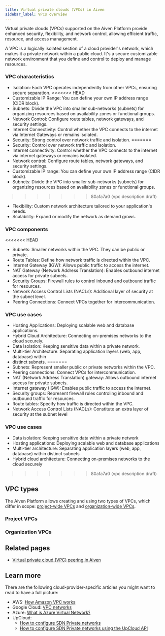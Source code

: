 ```yaml
---
title: Virtual private clouds (VPCs) in Aiven
sidebar_label: VPCs overview
---
```


Virtual private clouds (VPCs) supported on the Aiven Platform provide enhanced security,
flexibility, and network control, allowing efficient traffic, resource, and access management.

A VPC is a logically isolated section of a cloud provider's network, which makes it a
private network within a public cloud. It's a secure customizable network environment that
you define and control to deploy and manage resources.

### VPC characteristics

- Isolation: Each VPC operates independently from other VPCs, ensuring secure separation.
<<<<<<< HEAD
- Customizable IP Range: You can define your own IP address range (CIDR block).
- Subnets: Divide the VPC into smaller sub-networks (subnets) for organizing resources
  based on availability zones or functional groups.
- Network Control: Configure route tables, network gateways, and security settings.
- Internet Connectivity: Control whether the VPC connects to the internet via Internet
  Gateways or remains isolated.
- Security: Strong control over network traffic and isolation.
=======
- Security: Control over network traffic and isolation.
- Internet connectivity: Control whether the VPC connects to the internet via internet
  gateways or remains isolated.
- Network control: Configure route tables, network gateways, and security settings.
- Customizable IP range: You can define your own IP address range (CIDR block).
- Subnets: Divide the VPC into smaller sub-networks (subnets) for organizing resources
  based on availability zones or functional groups.
>>>>>>> 80afa7a0 (vpc description draft)
- Flexibility: Custom network architecture tailored to your application's needs.
- Scalability: Expand or modify the network as demand grows.

### VPC components

<<<<<<< HEAD
- Subnets: Smaller networks within the VPC. They can be public or private.
- Route Tables: Define how network traffic is directed within the VPC.
- Internet Gateway (IGW): Allows public traffic to access the internet.
- NAT Gateway (Network Address Translation): Enables outbound internet access for private
  subnets.
- Security Groups: Firewall rules to control inbound and outbound traffic for resources.
- Network Access Control Lists (NACLs): Additional layer of security at the subnet level.
- Peering Connections: Connect VPCs together for intercommunication.

### VPC use cases

- Hosting Applications: Deploying scalable web and database applications.
- Hybrid Cloud Architecture: Connecting on-premises networks to the cloud securely.
- Data Isolation: Keeping sensitive data within a private network.
- Multi-tier Architecture: Separating application layers (web, app, database) within
- distinct subnets.
=======
- Subnets: Represent smaller public or private networks within the VPC.
- Peering connections: Connect VPCs for intercommunication.
- NAT (Network Address Translation) gateway: Allows outbound internet access for private
  subnets.
- Internet gateway (IGW): Enables public traffic to access the internet.
- Security groups: Represent firewall rules controling inbound and outbound traffic for
  resources.
- Route tables: Specify how traffic is directed within the VPC.
- Network Access Control Lists (NACLs): Constitute an extra layer of security at the subnet
  level

### VPC use cases

- Data isolation: Keeping sensitive data within a private network
- Hosting applications: Deploying scalable web and database applications
- Multi-tier architecture: Separating application layers (web, app, database) within
  distinct subnets
- Hybrid cloud architecture: Connecting on-premises networks to the cloud securely
>>>>>>> 80afa7a0 (vpc description draft)

## VPC types

The Aiven Platform allows creating and using two types of VPCs, which differ in scope:
[project-wide VPCs](/docs/platform/concepts/vpcs#project-vpcs) and
[organization-wide VPCs](/docs/platform/concepts/vpcs#organization-vpcs).

### Project VPCs

### Organization VPCs

## Related pages

- [Virtual private cloud (VPC) peering in Aiven](/doc/platform/concepts/vpc-peering)

## Learn more

There are the following cloud-provider-specific articles you might want to read to have a
full picture:

- AWS: [How Amazon VPC works](https://docs.aws.amazon.com/vpc/latest/userguide/how-it-works.html])
- Google Cloud: [VPC networks](https://cloud.google.com/vpc/docs/vpc)
- Azure: [What is Azure Virtual Network?](https://learn.microsoft.com/en-us/azure/virtual-network/virtual-networks-overview)
- UpCloud:
  - [How to configure SDN Private networks](https://upcloud.com/docs/guides/configure-sdn-private-networks/)
  - [How to configure SDN Private networks using the UpCloud API](https://upcloud.com/docs/guides/configure-sdn-private-networks-upcloud-api/)
